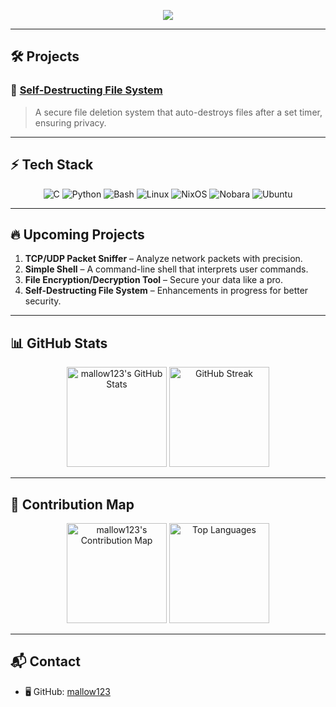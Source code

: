 <p align="center">
  <img src="https://readme-typing-svg.herokuapp.com?font=JetBrains+Mono&size=22&duration=3000&color=00FF00&center=true&vCenter=true&lines=Hello!!;C+%7C+Python+%7C+Bash+%7C+Linux;Building+and+Growing!">
</p>

---

## 🛠️ Projects
### 🚨 [Self-Destructing File System](https://github.com/mallow123/self-destructing-file-system)
> A secure file deletion system that auto-destroys files after a set timer, ensuring privacy.

---

## ⚡ Tech Stack
<p align="center">
  <img src="https://img.shields.io/badge/C-00599C?style=for-the-badge&logo=c&logoColor=white" alt="C"/>
  <img src="https://img.shields.io/badge/Python-3776AB?style=for-the-badge&logo=python&logoColor=white" alt="Python"/>
  <img src="https://img.shields.io/badge/Bash-4EAA25?style=for-the-badge&logo=gnu-bash&logoColor=white" alt="Bash"/>
  <img src="https://img.shields.io/badge/Linux-FCC624?style=for-the-badge&logo=linux&logoColor=black" alt="Linux"/>
  <img src="https://img.shields.io/badge/NixOS-5277C3?style=for-the-badge&logo=nixos&logoColor=white" alt="NixOS"/>
  <img src="https://img.shields.io/badge/Nobara-9B1C2E?style=for-the-badge&logo=fedora&logoColor=white" alt="Nobara"/>
  <img src="https://img.shields.io/badge/Ubuntu-E95420?style=for-the-badge&logo=ubuntu&logoColor=white" alt="Ubuntu"/>
</p>

---

## 🔥 Upcoming Projects
1) **TCP/UDP Packet Sniffer** – Analyze network packets with precision.  
2) **Simple Shell** – A command-line shell that interprets user commands.  
3) **File Encryption/Decryption Tool** – Secure your data like a pro.  
4) **Self-Destructing File System** – Enhancements in progress for better security.

---

## 📊 GitHub Stats
<p align="center">
  <img src="https://github-readme-stats.vercel.app/api?username=mallow123&show_icons=true&theme=tokyonight&hide_border=true" alt="mallow123's GitHub Stats" height="160px"/>
  <img src="https://github-readme-streak-stats.herokuapp.com/?user=mallow123&theme=tokyonight&hide_border=true" alt="GitHub Streak" height="160px"/>
</p>

---

## 🌌 Contribution Map
<p align="center">
  <img src="https://github-profile-summary-cards.vercel.app/api/cards/profile-details?username=mallow123&theme=tokyonight" alt="mallow123's Contribution Map" height="160px"/>
  <img src="https://github-profile-summary-cards.vercel.app/api/cards/repos-per-language?username=mallow123&theme=tokyonight" alt="Top Languages" height="160px"/>
</p>

---

## 📬 Contact
- 🖥️ GitHub: [mallow123](https://github.com/mallow123)
